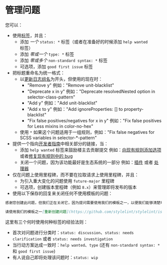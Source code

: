 # 管理问题

您可以：

-   使用[标签](https://github.com/stylelint/stylelint/labels)，并且：
    -   添加 _一个_ `status: *` 标签（或者在准备好的时候添加 `help wanted` 标签）
    -   添加 _零或一个_  `type: *` 标签
    -   添加 _零或多个_ `non-standard syntax: *` 标签
    -   可选项，添加  `good first issue` 标签
-   把标题重命名为统一格式：
    -   以[更新日志组名](pull-requests.md)为开头，但使用的现在时：
        -   "Remove y" 例如："Remove unit-blacklist"
        -   "Deprecate x in y" 例如："Deprecate resolvedNested option in selector-class-pattern"
        -   "Add y" 例如："Add unit-blacklist"
        -   "Add x to y" 例如："Add ignoreProperties: [] to property-blacklist"
        -   "Fix false positives/negatives for x in y" 例如："Fix false positives for Less mixins in color-no-hex"
    -   使用 `*` 如果这个问题适用于一组规则，例如："Fix false negatives for SCSS variables in selector-*-pattern"
-   提供一个指向[开发者指南](../developer-guide.md)中相关部分的链接，当：
    -   添加 `help wanted` 标签来鼓励楼主去贡献提交 例如：[向现有规则添加选项](../developer-guide/rules.md#向现有规则添加选项)或者[修复现有规则中的 bug](../developer-guide/rules.md#修复现有规则中的-bug)
    -   关闭一个问题，因为该功能最好是生态系统的一部分 例如：[插件](https://github.com/stylelint/stylelint/blob/master/docs/developer-guide/plugins.md) 或者 [处理器](https://github.com/stylelint/stylelint/blob/master/docs/developer-guide/processors.md)
-   仅在问题上使用里程碑，而不要在拉取请求上使用里程碑，并且：
    -   为引入重大变化的问题使用 `future-major` 里程碑
    -   可选项，创建版本里程碑（例如 `8.x`）来管理即将发布的版本
-   使用以下保存的回复来关闭任何不使用模板的问题：

```md
感谢您创建此问题，但我们正在关闭它，因为提问需要使用我们的模板之一，以便我们能够清楚地了解您的具体情况。

请使用我们的模板之一[重新创建问题](https://github.com/stylelint/stylelint/issues/new/choose)，以便我们帮助您。
```

这里有三个何时使用何种标签的经验法则：

-   首次对问题进行分类时：`status: discussion`、`status: needs clarification` 或者 `status: needs investigation`
-   当行动方案达成一致时：`help wanted`、`type` (还有 `non-standard syntax: *` 和 `good first issue`)
-   有人说自己即将处理该问题时：`status: wip`
